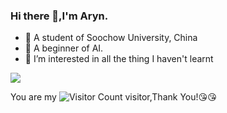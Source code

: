 ### Hi there 👋,I'm Aryn.
 
- 🏫 A student of Soochow University, China
- 🌱 A beginner of AI.
- 💬 I’m interested in all the thing I haven't learnt
 
![](https://github-readme-stats.vercel.app/api?username=fantuansyh&show_icons=true&theme=transparent)
 
You are my ![Visitor Count](https://profile-counter.glitch.me/ArynCC/count.svg) visitor,Thank You!:kissing_heart::kissing_heart:
